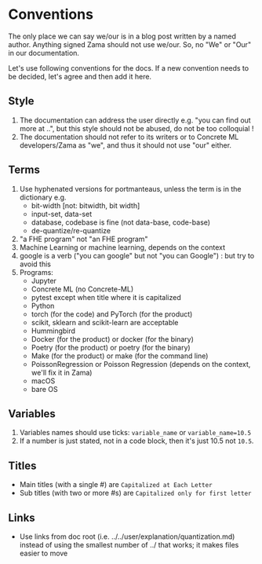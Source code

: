 # Conventions

The only place we can say we/our is in a blog post written by a named author. Anything signed Zama should not use we/our. So, no "We" or "Our" in our documentation.

Let's use following conventions for the docs. If a new convention needs to be decided, let's agree and then add it here.

## Style

1. The documentation can address the user directly e.g. "you can find out more at ..", but this
   style should not be abused, do not be too colloquial !
1. The documentation should not refer to its writers or to Concrete ML developers/Zama as "we",
   and thus it should not use "our" either.

## Terms

1. Use hyphenated versions for portmanteaus, unless the term is in the dictionary e.g.
   - bit-width \[not: bitwidth, bit width\]
   - input-set, data-set
   - database, codebase is fine (not data-base, code-base)
   - de-quantize/re-quantize
1. "a FHE program" not "an FHE program"
1. Machine Learning or machine learning, depends on the context
1. google is a verb ("you can google" but not "you can Google") : but try to avoid this
1. Programs:
   - Jupyter
   - Concrete ML (no Concrete-ML)
   - pytest except when title where it is capitalized
   - Python
   - torch (for the code) and PyTorch (for the product)
   - scikit, sklearn and scikit-learn are acceptable
   - Hummingbird
   - Docker (for the product) or docker (for the binary)
   - Poetry (for the product) or poetry (for the binary)
   - Make (for the product) or make (for the command line)
   - PoissonRegression or Poisson Regression (depends on the context, we'll fix it in Zama)
   - macOS
   - bare OS

## Variables

1. Variables names should use ticks: `variable_name` or `variable_name=10.5`
1. If a number is just stated, not in a code block, then it's just 10.5 not `10.5`.

## Titles

- Main titles (with a single #) are `Capitalized at Each Letter`
- Sub titles (with two or more #s) are `Capitalized only for first letter`

## Links

- Use links from doc root (i.e. ../../user/explanation/quantization.md) instead of using the smallest number of ../ that works; it makes files easier to move
